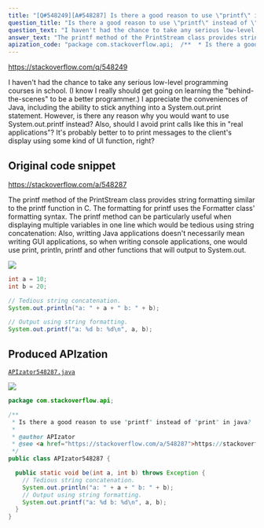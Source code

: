 ```yaml
---
title: "[Q#548249][A#548287] Is there a good reason to use \"printf\" instead of \"print\" in java?"
question_title: "Is there a good reason to use \"printf\" instead of \"print\" in java?"
question_text: "I haven't had the chance to take any serious low-level programming courses in school. (I know I really should get going on learning the \"behind-the-scenes\" to be a better programmer.) I appreciate the conveniences of Java, including the ability to stick anything into a System.out.print statement. However, is there any reason why you would want to use System.out.printf instead? Also, should I avoid print calls like this in \"real applications\"?  It's probably better to  to print messages to the client's display using some kind of UI function, right?"
answer_text: "The printf method of the PrintStream class provides string formatting similar to the printf function in C. The formatting for printf uses the Formatter class' formatting syntax. The printf method can be particularly useful when displaying multiple variables in one line which would be tedious using string concatenation: Also, writting Java applications doesn't necessarily mean writing GUI applications, so when writing console applications, one would use print, println, printf and other functions that will output to System.out."
apization_code: "package com.stackoverflow.api;  /**  * Is there a good reason to use \"printf\" instead of \"print\" in java?  *  * @author APIzator  * @see <a href=\"https://stackoverflow.com/a/548287\">https://stackoverflow.com/a/548287</a>  */ public class APIzator548287 {    public static void be(int a, int b) throws Exception {     // Tedious string concatenation.     System.out.println(\"a: \" + a + \" b: \" + b);     // Output using string formatting.     System.out.printf(\"a: %d b: %d\\n\", a, b);   } }"
---
```


https://stackoverflow.com/q/548249

I haven&#x27;t had the chance to take any serious low-level programming courses in school. (I know I really should get going on learning the &quot;behind-the-scenes&quot; to be a better programmer.) I appreciate the conveniences of Java, including the ability to stick anything into a System.out.print statement. However, is there any reason why you would want to use System.out.printf instead?
Also, should I avoid print calls like this in &quot;real applications&quot;?  It&#x27;s probably better to  to print messages to the client&#x27;s display using some kind of UI function, right?



## Original code snippet

https://stackoverflow.com/a/548287

The printf method of the PrintStream class provides string formatting similar to the printf function in C.
The formatting for printf uses the Formatter class&#x27; formatting syntax.
The printf method can be particularly useful when displaying multiple variables in one line which would be tedious using string concatenation:
Also, writting Java applications doesn&#x27;t necessarily mean writing GUI applications, so when writing console applications, one would use print, println, printf and other functions that will output to System.out.

<div class="code-logo"><img src="/stackoverflow.png" /></div>

```java
int a = 10;
int b = 20;

// Tedious string concatenation.
System.out.println("a: " + a + " b: " + b);

// Output using string formatting.
System.out.printf("a: %d b: %d\n", a, b);
```

## Produced APIzation

[`APIzator548287.java`](https://github.com/pasqualesalza/apization-temp-data/raw/master/search/APIzator548287.java)

<div class="code-logo"><img src="/apizator.png" /></div>

```java
package com.stackoverflow.api;

/**
 * Is there a good reason to use "printf" instead of "print" in java?
 *
 * @author APIzator
 * @see <a href="https://stackoverflow.com/a/548287">https://stackoverflow.com/a/548287</a>
 */
public class APIzator548287 {

  public static void be(int a, int b) throws Exception {
    // Tedious string concatenation.
    System.out.println("a: " + a + " b: " + b);
    // Output using string formatting.
    System.out.printf("a: %d b: %d\n", a, b);
  }
}

```
